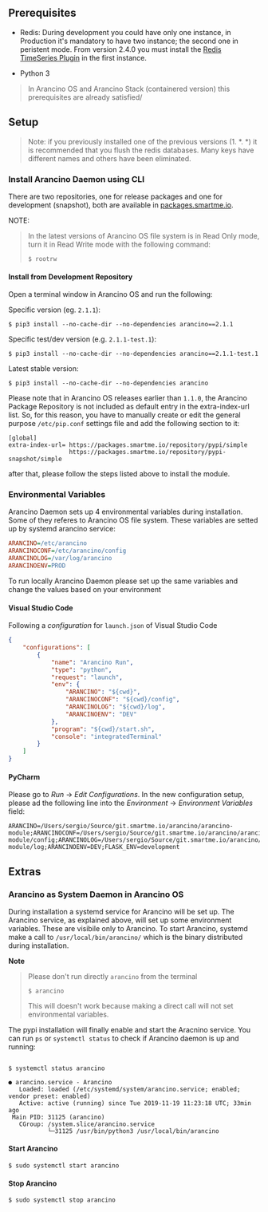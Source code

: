 ## Prerequisites
* Redis: During development you could have only one instance, in Production it's mandatory to have two instance; 
the second one in peristent mode. From version 2.4.0 you must install the 
[Redis TimeSeries Plugin](https://oss.redislabs.com/redistimeseries/) in the first instance.

* Python 3

> In Arancino OS and Arancino Stack (containered version) this prerequisites are already satisfied/ 

## Setup


> Note: if you previously installed one of the previous versions (1. *. *) it is recommended that you flush the
>redis databases. Many keys have different names and others have been eliminated.


### Install Arancino Daemon using CLI
There are two repositories, one for release packages and one for development (snapshot), both are available in [packages.smartme.io](https://packages.smartme.io).

NOTE:
> In the latest versions of Arancino OS file system is in Read Only mode, turn it in Read Write mode with the following command:
>
> ```shell
> $ rootrw
> ```

#### Install from Development Repository
Open a terminal window in Arancino OS and run the following:

Specific version (eg. `2.1.1`): 
```shell
$ pip3 install --no-cache-dir --no-dependencies arancino==2.1.1
```

Specific test/dev version (e.g. `2.1.1-test.1`):
```shell
$ pip3 install --no-cache-dir --no-dependencies arancino==2.1.1-test.1
``` 
 
Latest stable version:
```shell
$ pip3 install --no-cache-dir --no-dependencies arancino
``` 

Please note that in Arancino OS releases earlier than `1.1.0`, the Arancino Package Repository is not included as default entry in the extra-index-url list. So, for this reason, you have to manually create or edit the general purpose `/etc/pip.conf` settings file and add the following section to it:

```
[global]
extra-index-url= https://packages.smartme.io/repository/pypi/simple
                 https://packages.smartme.io/repository/pypi-snapshot/simple
```

after that, please follow the steps listed above to install the module.

### Environmental Variables
Arancino Daemon sets up 4 environmental variables during installation. Some of they referes to Arancino OS file system. These variables are setted up by systemd arancino service:

```ini
ARANCINO=/etc/arancino
ARANCINOCONF=/etc/arancino/config
ARANCINOLOG=/var/log/arancino
ARANCINOENV=PROD
```

To run locally Arancino Daemon please set up the same variables and change the values based on your environment

#### Visual Studio Code
Following a _configuration_ for `launch.json` of Visual Studio Code

```json
{
    "configurations": [
        {
            "name": "Arancino Run",
            "type": "python",
            "request": "launch",
            "env": {
                "ARANCINO": "${cwd}",
                "ARANCINOCONF": "${cwd}/config",
                "ARANCINOLOG": "${cwd}/log",
                "ARANCINOENV": "DEV"
            },
            "program": "${cwd}/start.sh",
            "console": "integratedTerminal"
        }
    ]
}
```

#### PyCharm
Please go to _Run_ -> _Edit Configurations_. In the new configuration setup, please ad the following line into
the _Environment_ -> _Environment Variables_ field:

```
ARANCINO=/Users/sergio/Source/git.smartme.io/arancino/arancino-module;ARANCINOCONF=/Users/sergio/Source/git.smartme.io/arancino/arancino-module/config;ARANCINOLOG=/Users/sergio/Source/git.smartme.io/arancino/arancino-module/log;ARANCINOENV=DEV;FLASK_ENV=development
```


## Extras

### Arancino as System Daemon in Arancino OS

During installation a systemd service for Arancino will be set up. The Arancino service, as explained above, will set up some environment variables. These are visibile only to Arancino. To start Arancino, systemd make a call to `/usr/local/bin/arancino/` which is the binary distributed during installation.

**Note**
> Please don't run directly `arancino` from the terminal
> ```shell
> $ arancino
> ```
> This will doesn't work because making a direct call will not set environmental variables.

The pypi installation will finally enable and start the Aracnino service. You can run `ps` or `systemctl status` to check if Arancino daemon is up and running:

```shell

$ systemctl status arancino

● arancino.service - Arancino
   Loaded: loaded (/etc/systemd/system/arancino.service; enabled; vendor preset: enabled)
   Active: active (running) since Tue 2019-11-19 11:23:18 UTC; 33min ago
 Main PID: 31125 (arancino)
   CGroup: /system.slice/arancino.service
           └─31125 /usr/bin/python3 /usr/local/bin/arancino

```

#### Start Arancino

```shell
$ sudo systemctl start arancino
```

#### Stop Arancino

```shell
$ sudo systemctl stop arancino
```
